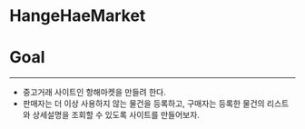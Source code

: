 # HangeHaeMarket

# Goal

---

- 중고거래 사이트인 항해마켓을 만들려 한다.
- 판매자는 더 이상 사용하지 않는 물건을 등록하고, 구매자는 등록한 물건의 리스트와 상세설명을 조회할 수 있도록 사이트를 만들어보자.